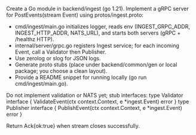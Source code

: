Create a Go module in backend/ingest (go 1.21). 
Implement a gRPC server for PostEvents(stream Event) using protos/ingest.proto:
- cmd/ingest/main.go initializes logger, reads env (INGEST_GRPC_ADDR, INGEST_HTTP_ADDR, NATS_URL), and starts both servers (gRPC + /healthz HTTP).
- internal/server/grpc.go registers Ingest service; for each incoming Event, call a Validator then Publisher.
- Use zerolog or slog for JSON logs.
- Generate proto stubs (place under backend/common/gen or local package; you choose a clean layout).
- Provide a README snippet for running locally (go run cmd/ingest/main.go).

Do not implement validation or NATS yet; stub interfaces:
type Validator interface { ValidateEvent(ctx context.Context, e *ingest.Event) error }
type Publisher interface { PublishEvent(ctx context.Context, e *ingest.Event) error }

Return Ack{ok:true} when stream closes successfully.
